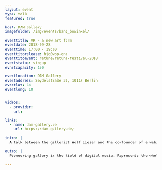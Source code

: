 ```yaml
---
layout: event
type: talk
featured: true

host: DAM Gallery
imagefolder: /img/events/banz_bowinkel/

eventtitle: VR - a new art form
eventdate: 2018-09-28
eventtime: 17:00 - 19:00
eventtitorelease: hjq0wop-qne
eventtitoevent: retune/retune-festival-2018
eventstatus: singup
evnetcapacity: 150

eventlocation: DAM Gallery
eventaddress: Seydelstraße 30, 10117 Berlin
eventlat: 54
eventlong: 10


videos:
  - provider:
    url:

links:
  - name: dam-gallery.de
    url: https://dam-gallery.de/

intro: |
  A talk between the gallerist Wolf Lieser and the co-founder of a website dedicated to VR pieces only: RadianceVR. After the talk Wolf Lieser gives an introduction to the current solo show by Manfred Mohr, a major pioneer of Digital Art since the 1970s.

outro: |
  Pioneering gallery in the field of digital media. Represents the whole history from the 1960s to the present.

---
```

